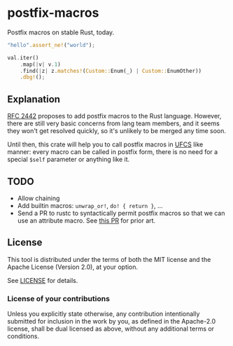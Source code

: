 # postfix-macros

Postfix macros on stable Rust, today.

```Rust
"hello".assert_ne!("world");

val.iter()
	.map(|v| v.1)
	.find(|z| z.matches!(Custom::Enum(_) | Custom::EnumOther))
	.dbg!();
```

## Explanation

[RFC 2442] proposes to add postfix macros to the Rust language.
However, there are still very basic concerns from lang team members, and it seems they won't get resolved quickly, so it's unlikely to be merged any time soon.

Until then, this crate will help you to call postfix macros in [UFCS] like manner:
every macro can be called in postfix form, there is no need for a special `$self` parameter or anything like it.

[RFC 2442]: https://github.com/rust-lang/rfcs/pull/2442
[UFCS]: https://en.wikipedia.org/wiki/Uniform_Function_Call_Syntax

## TODO

* Allow chaining
* Add builtin macros: `unwrap_or!`, `do! { return }`, ...
* Send a PR to rustc to syntactically permit postfix macros so that we can use an attribute macro.
  See [this PR](https://github.com/rust-lang/rust/pull/75857) for prior art.

## License
[license]: #license

This tool is distributed under the terms of both the MIT license
and the Apache License (Version 2.0), at your option.

See [LICENSE](LICENSE) for details.

### License of your contributions

Unless you explicitly state otherwise, any contribution intentionally submitted for
inclusion in the work by you, as defined in the Apache-2.0 license,
shall be dual licensed as above, without any additional terms or conditions.
